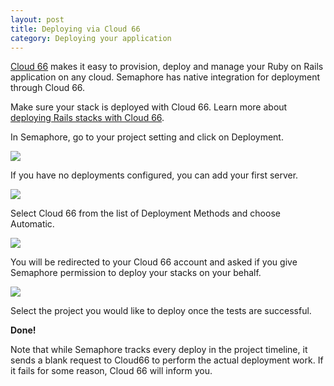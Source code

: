 ```yaml
---
layout: post
title: Deploying via Cloud 66
category: Deploying your application
---
```


[Cloud 66](https://www.cloud66.com) makes it easy to provision, deploy and manage your Ruby on Rails application on any cloud. Semaphore has native integration for deployment through Cloud 66.

Make sure your stack is deployed with Cloud 66. Learn more about [deploying Rails stacks with Cloud 66](https://www.cloud66.com/help/first_stack).

In Semaphore, go to your project setting and click on Deployment.

<img src="/docs/assets/img/cloud66-integration/project_settings.png" class="img-responsive">

If you have no deployments configured, you can add your first server.

<img src="/docs/assets/img/cloud66-integration/project_settings_deployment.png" class="img-responsive">

Select Cloud 66 from the list of Deployment Methods and choose Automatic.

<img src="/docs/assets/img/cloud66-integration/deployment_method.png" class="img-responsive">

You will be redirected to your Cloud 66 account and asked if you give Semaphore permission to deploy your stacks on your behalf.

<img src="/docs/assets/img/cloud66-integration/oauth_access_rights.png" class="img-responsive">


Select the project you would like to deploy once the tests are successful.

__Done!__

Note that while Semaphore tracks every deploy in the project timeline, it sends a blank request to Cloud66 to perform the actual deployment work. If it fails for some reason, Cloud 66 will inform you.
